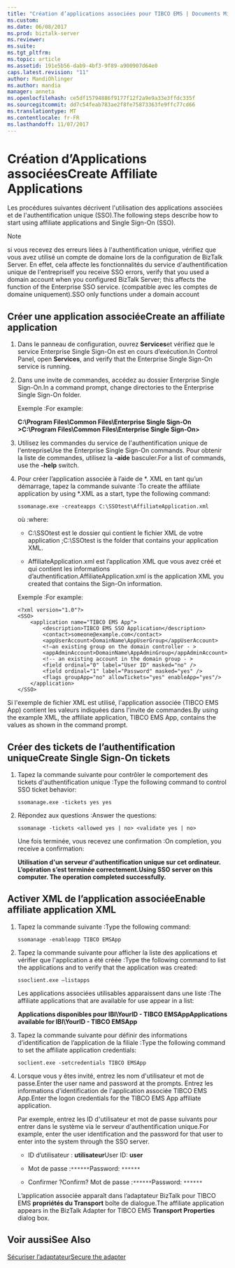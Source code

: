 ```yaml
---
title: "Création d’applications associées pour TIBCO EMS | Documents Microsoft"
ms.custom: 
ms.date: 06/08/2017
ms.prod: biztalk-server
ms.reviewer: 
ms.suite: 
ms.tgt_pltfrm: 
ms.topic: article
ms.assetid: 191e5b56-dab9-4bf3-9f89-a900907d64e0
caps.latest.revision: "11"
author: MandiOhlinger
ms.author: mandia
manager: anneta
ms.openlocfilehash: ce5df15794886f9177f12f2a9e9a33e3ffdc335f
ms.sourcegitcommit: dd7c54feab783ae2f8fe75873363fe9ffc77cd66
ms.translationtype: MT
ms.contentlocale: fr-FR
ms.lasthandoff: 11/07/2017
---
```

# <a name="create-affiliate-applications"></a><span data-ttu-id="3f521-102">Création d’Applications associées</span><span class="sxs-lookup"><span data-stu-id="3f521-102">Create Affiliate Applications</span></span>
<span data-ttu-id="3f521-103">Les procédures suivantes décrivent l'utilisation des applications associées et de l'authentification unique (SSO).</span><span class="sxs-lookup"><span data-stu-id="3f521-103">The following steps describe how to start using affiliate applications and Single Sign-On (SSO).</span></span>  
  
> [!NOTE]
>  <span data-ttu-id="3f521-104">si vous recevez des erreurs liées à l'authentification unique, vérifiez que vous avez utilisé un compte de domaine lors de la configuration de BizTalk Server. En effet, cela affecte les fonctionnalités du service d'authentification unique de l'entreprise</span><span class="sxs-lookup"><span data-stu-id="3f521-104">If you receive SSO errors, verify that you used a domain account when you configured BizTalk Server; this affects the function of the Enterprise SSO service.</span></span> <span data-ttu-id="3f521-105">(compatible avec les comptes de domaine uniquement).</span><span class="sxs-lookup"><span data-stu-id="3f521-105">SSO only functions under a domain account</span></span>  
  
## <a name="create-an-affiliate-application"></a><span data-ttu-id="3f521-106">Créer une application associée</span><span class="sxs-lookup"><span data-stu-id="3f521-106">Create an affiliate application</span></span>  
  
1.  <span data-ttu-id="3f521-107">Dans le panneau de configuration, ouvrez **Services**et vérifiez que le service Enterprise Single Sign-On est en cours d’exécution.</span><span class="sxs-lookup"><span data-stu-id="3f521-107">In Control Panel, open **Services**, and verify that the Enterprise Single Sign-On service is running.</span></span>  
  
2.  <span data-ttu-id="3f521-108">Dans une invite de commandes, accédez au dossier Enterprise Single Sign-On.</span><span class="sxs-lookup"><span data-stu-id="3f521-108">In a command prompt, change directories to the Enterprise Single Sign-On folder.</span></span>  
  
     <span data-ttu-id="3f521-109">Exemple :</span><span class="sxs-lookup"><span data-stu-id="3f521-109">For example:</span></span>  
  
     <span data-ttu-id="3f521-110">**C:\Program Files\Common Files\Enterprise Single Sign-On >**</span><span class="sxs-lookup"><span data-stu-id="3f521-110">**C:\Program Files\Common Files\Enterprise Single Sign-On>**</span></span>  
  
3.  <span data-ttu-id="3f521-111">Utilisez les commandes du service de l'authentification unique de l'entreprise</span><span class="sxs-lookup"><span data-stu-id="3f521-111">Use the Enterprise Single Sign-On commands.</span></span> <span data-ttu-id="3f521-112">Pour obtenir la liste de commandes, utilisez la **-aide** basculer.</span><span class="sxs-lookup"><span data-stu-id="3f521-112">For a list of commands, use the **-help** switch.</span></span>  
  
4.  <span data-ttu-id="3f521-113">Pour créer l’application associée à l’aide de *. XML en tant qu’un démarrage, tapez la commande suivante :</span><span class="sxs-lookup"><span data-stu-id="3f521-113">To create the affiliate application by using *.XML as a start, type the following command:</span></span>  
  
     `ssomanage.exe -createapps C:\SSOtest\AffiliateApplication.xml`  
  
     <span data-ttu-id="3f521-114">où :</span><span class="sxs-lookup"><span data-stu-id="3f521-114">where:</span></span>  
  
    -   <span data-ttu-id="3f521-115">C:\SSOtest est le dossier qui contient le fichier XML de votre application ;</span><span class="sxs-lookup"><span data-stu-id="3f521-115">C:\SSOtest is the folder that contains your application XML.</span></span>  
  
    -   <span data-ttu-id="3f521-116">AffiliateApplication.xml est l’application XML que vous avez créé et qui contient les informations d’authentification.</span><span class="sxs-lookup"><span data-stu-id="3f521-116">AffiliateApplication.xml is the application XML you created that contains the Sign-On information.</span></span>  
  
     <span data-ttu-id="3f521-117">Exemple :</span><span class="sxs-lookup"><span data-stu-id="3f521-117">For example:</span></span>  
  
    ```  
    <?xml version="1.0"?>  
    <SSO>  
        <application name="TIBCO EMS App">  
            <description>TIBCO EMS SSO Application</description>  
            <contact>someone@example.com</contact>  
            <appUserAccount>DomainName\AppUserGroup</appUserAccount>  
            <!—an existing group on the domain controller - >   
            <appAdminAccount>DomainName\AppAdminGroup</appAdminAccount>  
            <!-- an existing account in the domain group - >   
            <field ordinal="0" label="User ID" masked="no" />  
            <field ordinal="1" label="Password" masked="yes" />  
            <flags groupApp="no" allowTickets="yes" enableApp="yes"/>  
        </application>  
    </SSO>  
    ```  
  
 <span data-ttu-id="3f521-118">Si l'exemple de fichier XML est utilisé, l'application associée (TIBCO EMS App) contient les valeurs indiquées dans l'invite de commandes.</span><span class="sxs-lookup"><span data-stu-id="3f521-118">By using the example XML, the affiliate application, TIBCO EMS App, contains the values as shown in the command prompt.</span></span>  
  
## <a name="create-single-sign-on-tickets"></a><span data-ttu-id="3f521-119">Créer des tickets de l’authentification unique</span><span class="sxs-lookup"><span data-stu-id="3f521-119">Create Single Sign-On tickets</span></span>  
  
1.  <span data-ttu-id="3f521-120">Tapez la commande suivante pour contrôler le comportement des tickets d'authentification unique :</span><span class="sxs-lookup"><span data-stu-id="3f521-120">Type the following command to control SSO ticket behavior:</span></span>  
  
     `ssomanage.exe -tickets yes yes`  
  
2.  <span data-ttu-id="3f521-121">Répondez aux questions :</span><span class="sxs-lookup"><span data-stu-id="3f521-121">Answer the questions:</span></span>  
  
     `ssomanage -tickets <allowed yes | no> <validate yes | no>`  
  
     <span data-ttu-id="3f521-122">Une fois terminée, vous recevez une confirmation :</span><span class="sxs-lookup"><span data-stu-id="3f521-122">On completion, you receive a confirmation:</span></span>  
  
     <span data-ttu-id="3f521-123">**Utilisation d'un serveur d'authentification unique sur cet ordinateur. L’opération s’est terminée correctement.**</span><span class="sxs-lookup"><span data-stu-id="3f521-123">**Using SSO server on this computer. The operation completed successfully.**</span></span>  
  
## <a name="enable-affiliate-application-xml"></a><span data-ttu-id="3f521-124">Activer XML de l’application associée</span><span class="sxs-lookup"><span data-stu-id="3f521-124">Enable affiliate application XML</span></span>  
  
1.  <span data-ttu-id="3f521-125">Tapez la commande suivante :</span><span class="sxs-lookup"><span data-stu-id="3f521-125">Type the following command:</span></span>  
  
     `ssomanage -enableapp TIBCO EMSApp`  
  
2.  <span data-ttu-id="3f521-126">Tapez la commande suivante pour afficher la liste des applications et vérifier que l'application a été créée :</span><span class="sxs-lookup"><span data-stu-id="3f521-126">Type the following command to list the applications and to verify that the application was created:</span></span>  
  
     `ssoclient.exe –listapps`  
  
     <span data-ttu-id="3f521-127">Les applications associées utilisables apparaissent dans une liste :</span><span class="sxs-lookup"><span data-stu-id="3f521-127">The affiliate applications that are available for use appear in a list:</span></span>  
  
     <span data-ttu-id="3f521-128">**Applications disponibles pour IBI\YourID - TIBCO EMSApp**</span><span class="sxs-lookup"><span data-stu-id="3f521-128">**Applications available for IBI\YourID - TIBCO EMSApp**</span></span>  
  
3.  <span data-ttu-id="3f521-129">Tapez la commande suivante pour définir des informations d’identification de l’application de la filiale :</span><span class="sxs-lookup"><span data-stu-id="3f521-129">Type the following command to set the affiliate application credentials:</span></span>  
  
     `soclient.exe -setcredentials TIBCO EMSApp`  
  
4.  <span data-ttu-id="3f521-130">Lorsque vous y êtes invité, entrez les nom d'utilisateur et mot de passe.</span><span class="sxs-lookup"><span data-stu-id="3f521-130">Enter the user name and password at the prompts.</span></span> <span data-ttu-id="3f521-131">Entrez les informations d'identification de l'application associée TIBCO EMS App.</span><span class="sxs-lookup"><span data-stu-id="3f521-131">Enter the logon credentials for the TIBCO EMS App affiliate application.</span></span>  
  
     <span data-ttu-id="3f521-132">Par exemple, entrez les ID d'utilisateur et mot de passe suivants pour entrer dans le système via le serveur d'authentification unique.</span><span class="sxs-lookup"><span data-stu-id="3f521-132">For example, enter the user identification and the password for that user to enter into the system through the SSO server.</span></span>  
  
    -   <span data-ttu-id="3f521-133">ID d’utilisateur : **utilisateur**</span><span class="sxs-lookup"><span data-stu-id="3f521-133">User ID: **user**</span></span>  
  
    -   <span data-ttu-id="3f521-134">Mot de passe :`******`</span><span class="sxs-lookup"><span data-stu-id="3f521-134">Password: `******`</span></span>  
  
    -   <span data-ttu-id="3f521-135">Confirmer ?</span><span class="sxs-lookup"><span data-stu-id="3f521-135">Confirm?</span></span> <span data-ttu-id="3f521-136">Mot de passe :`******`</span><span class="sxs-lookup"><span data-stu-id="3f521-136">Password: `******`</span></span>  
  
     <span data-ttu-id="3f521-137">L’application associée apparaît dans l’adaptateur BizTalk pour TIBCO EMS **propriétés du Transport** boîte de dialogue.</span><span class="sxs-lookup"><span data-stu-id="3f521-137">The affiliate application appears in the BizTalk Adapter for TIBCO EMS **Transport Properties** dialog box.</span></span>  
  
## <a name="see-also"></a><span data-ttu-id="3f521-138">Voir aussi</span><span class="sxs-lookup"><span data-stu-id="3f521-138">See Also</span></span>  
[<span data-ttu-id="3f521-139">Sécuriser l’adaptateur</span><span class="sxs-lookup"><span data-stu-id="3f521-139">Secure the adapter</span></span>](../core/security-in-biztalk-adapter-for-tibco-ems.md)